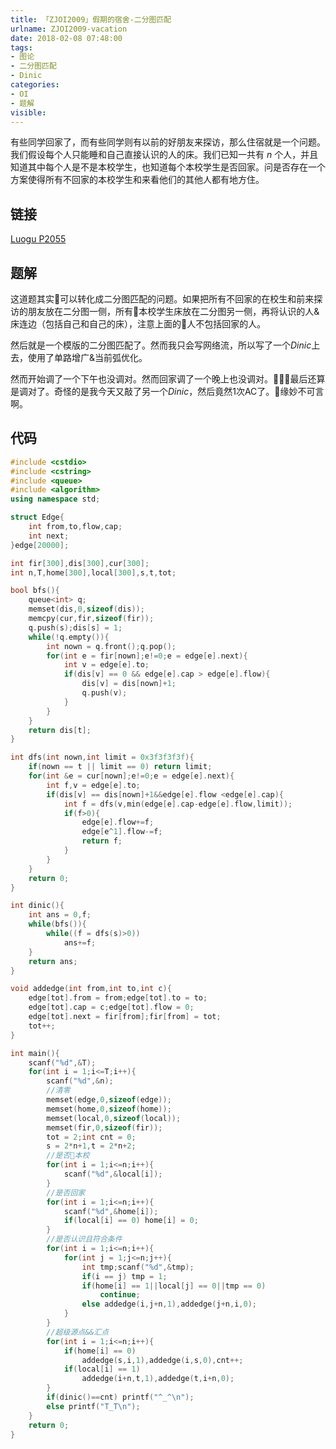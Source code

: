 ```yaml
---
title: 「ZJOI2009」假期的宿舍-二分图匹配
urlname: ZJOI2009-vacation
date: 2018-02-08 07:48:00
tags:
- 图论
- 二分图匹配
- Dinic
categories: 
- OI
- 题解
visible:
---
```


有些同学回家了，而有些同学则有以前的好朋友来探访，那么住宿就是一个问题。我们假设每个人只能睡和自己直接认识的人的床。我们已知一共有 $n$ 个人，并且知道其中每个人是不是本校学生，也知道每个本校学生是否回家。问是否存在一个方案使得所有不回家的本校学生和来看他们的其他人都有地方住。

<!-- more -->

## 链接

[Luogu P2055](https://www.luogu.org/problemnew/show/P2055)

## 题解

这道题其实可以转化成二分图匹配的问题。如果把所有不回家的在校生和前来探访的朋友放在二分图一侧，所有本校学生床放在二分图另一侧，再将认识的人&床连边（包括自己和自己的床），注意上面的人不包括回家的人。

然后就是一个模版的二分图匹配了。然而我只会写网络流，所以写了一个$Dinic$上去，使用了单路增广&当前弧优化。

然而开始调了一个下午也没调对。然而回家调了一个晚上也没调对。最后还算是调对了。奇怪的是我今天又敲了另一个$Dinic$，然后竟然1次AC了。缘妙不可言啊。

## 代码



```cpp
#include <cstdio>
#include <cstring>
#include <queue>
#include <algorithm>
using namespace std;

struct Edge{
    int from,to,flow,cap;
    int next;
}edge[20000];

int fir[300],dis[300],cur[300];
int n,T,home[300],local[300],s,t,tot;

bool bfs(){
    queue<int> q;
    memset(dis,0,sizeof(dis));
    memcpy(cur,fir,sizeof(fir));
    q.push(s);dis[s] = 1;
    while(!q.empty()){
        int nown = q.front();q.pop();
        for(int e = fir[nown];e!=0;e = edge[e].next){
            int v = edge[e].to;
            if(dis[v] == 0 && edge[e].cap > edge[e].flow){
                dis[v] = dis[nown]+1;
                q.push(v);
            }
        }
    }
    return dis[t];
}

int dfs(int nown,int limit = 0x3f3f3f3f){
    if(nown == t || limit == 0) return limit;
    for(int &e = cur[nown];e!=0;e = edge[e].next){
        int f,v = edge[e].to;
        if(dis[v] == dis[nown]+1&&edge[e].flow <edge[e].cap){
            int f = dfs(v,min(edge[e].cap-edge[e].flow,limit));
            if(f>0){
                edge[e].flow+=f;
                edge[e^1].flow-=f;
                return f;
            }
        }
    }
    return 0;
}

int dinic(){
    int ans = 0,f;
    while(bfs()){
        while((f = dfs(s)>0))
            ans+=f;
    }
    return ans;
}

void addedge(int from,int to,int c){
    edge[tot].from = from;edge[tot].to = to;
    edge[tot].cap = c;edge[tot].flow = 0;
    edge[tot].next = fir[from];fir[from] = tot;
    tot++;
}

int main(){
    scanf("%d",&T);
    for(int i = 1;i<=T;i++){
        scanf("%d",&n);
        //清零
        memset(edge,0,sizeof(edge));
        memset(home,0,sizeof(home));
        memset(local,0,sizeof(local));
        memset(fir,0,sizeof(fir));
        tot = 2;int cnt = 0;
        s = 2*n+1,t = 2*n+2;
        //是否本校
        for(int i = 1;i<=n;i++){
            scanf("%d",&local[i]);
        }
        //是否回家
        for(int i = 1;i<=n;i++){
            scanf("%d",&home[i]);
            if(local[i] == 0) home[i] = 0;
        }
        //是否认识且符合条件
        for(int i = 1;i<=n;i++){
            for(int j = 1;j<=n;j++){
                int tmp;scanf("%d",&tmp);
                if(i == j) tmp = 1;
                if(home[i] == 1||local[j] == 0||tmp == 0)
                    continue;
                else addedge(i,j+n,1),addedge(j+n,i,0);
            }
        }
        //超级源点&&汇点
        for(int i = 1;i<=n;i++){
            if(home[i] == 0)
                addedge(s,i,1),addedge(i,s,0),cnt++;
            if(local[i] == 1)
                addedge(i+n,t,1),addedge(t,i+n,0);
        }
        if(dinic()==cnt) printf("^_^\n");
        else printf("T_T\n");
    }
    return 0;
}
```


